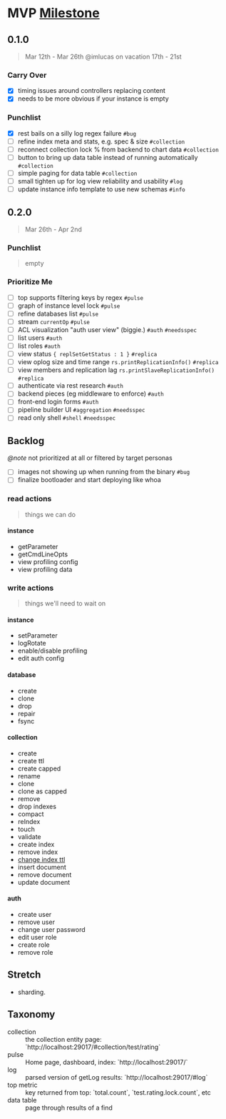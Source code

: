 # MVP [Milestone](../milestones.md)

## 0.1.0

> Mar 12th - Mar 26th
> @imlucas on vacation 17th - 21st

### Carry Over

- [x] timing issues around controllers replacing content
- [x] needs to be more obvious if your instance is empty

### Punchlist

- [x] rest bails on a silly log regex failure `#bug`
- [ ] refine index meta and stats, e.g. spec & size `#collection`
- [ ] reconnect collection lock % from backend to chart data `#collection`
- [ ] button to bring up data table instead of running automatically `#collection`
- [ ] simple paging for data table `#collection`
- [ ] small tighten up for log view reliability and usability `#log`
- [ ] update instance info template to use new schemas `#info`

## 0.2.0

> Mar 26th - Apr 2nd

### Punchlist

> empty

### Prioritize Me

- [ ] top supports filtering keys by regex `#pulse`
- [ ] graph of instance level lock `#pulse`
- [ ] refine databases list `#pulse`
- [ ] stream `currentOp` `#pulse`
- [ ] ACL visualization "auth user view" (biggie.) `#auth` `#needsspec`
- [ ] list users `#auth`
- [ ] list roles `#auth`
- [ ] view status `{ replSetGetStatus : 1 }` `#replica`
- [ ] view oplog size and time range `rs.printReplicationInfo()` `#replica`
- [ ] view members and replication lag `rs.printSlaveReplicationInfo()` `#replica`
- [ ] authenticate via rest research `#auth`
- [ ] backend pieces (eg middleware to enforce) `#auth`
- [ ] front-end login forms `#auth`
- [ ] pipeline builder UI `#aggregation` `#needsspec`
- [ ] read only shell `#shell` `#needsspec`

## Backlog

_@note_ not prioritized at all or filtered by target personas

- [ ] images not showing up when running from the binary `#bug`
- [ ] finalize bootloader and start deploying like whoa

### read actions

> things we can do

#### instance

- getParameter
- getCmdLineOpts
- view profiling config
- view profiling data

### write actions

> things we'll need to wait on

#### instance

- setParameter
- logRotate
- enable/disable profiling
- edit auth config

#### database

- create
- clone
- drop
- repair
- fsync

#### collection

- create
- create ttl
- create capped
- rename
- clone
- clone as capped
- remove
- drop indexes
- compact
- reIndex
- touch
- validate
- create index
- remove index
- [change index ttl](http://docs.mongodb.org/manual/reference/command/collMod/#index)
- insert document
- remove document
- update document

#### auth

- create user
- remove user
- change user password
- edit user role
- create role
- remove role

## Stretch

- sharding.


## Taxonomy

<dl>
  <dt>collection</dt>
  <dd>the collection entity page: `http://localhost:29017/#collection/test/rating`</dd>

  <dt>pulse</dt>
  <dd>Home page, dashboard, index: `http://localhost:29017/`</dd>

  <dt>log</dt>
  <dd>parsed version of getLog results: `http://localhost:29017/#log`</dd>

  <dt>top metric</dt>
  <dd>key returned from top: `total.count`, `test.rating.lock.count`, etc</dd>

  <dt>data table</dt>
  <dd>page through results of a find</dd>

  <dt></dt>
  <dd></dd>

</dl>
